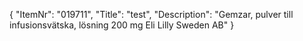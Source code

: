 {
  "ItemNr": "019711",
  "Title": "test",
  "Description": "Gemzar, pulver till infusionsvätska, lösning 200 mg Eli Lilly Sweden AB"
}